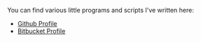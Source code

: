 You can find various little programs and scripts I've written here:
 *  [Github Profile](https://github.com/fmaguire)
 *  [Bitbucket Profile](https://bitbucket.org/FinlayM)
